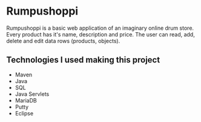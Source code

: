 # Rumpushoppi
Rumpushoppi is a basic web application of an imaginary online drum store. Every product has it's name, description and price.
The user can read, add, delete and edit data rows (products, objects).
## Technologies I used making this project
- Maven
- Java
- SQL
- Java Servlets
- MariaDB
- Putty
- Eclipse
